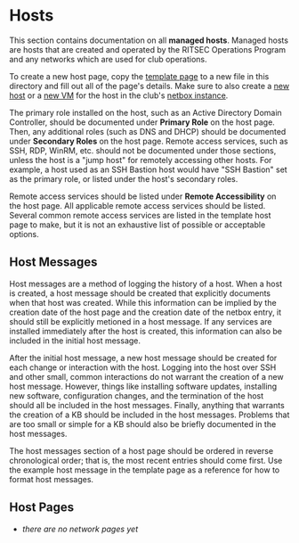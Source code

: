 # Hosts

This section contains documentation on all **managed hosts**. Managed hosts are
hosts that are created and operated by the RITSEC Operations Program and any
networks which are used for club operations.

To create a new host page, copy the [template page](./TEMPLATE.md) to a new
file in this directory and fill out all of the page's details. Make sure to
also create a [new host](https://netbox.ritsec.club/dcim/devices/add/) or a
[new VM](https://netbox.ritsec.club/virtualization/virtual-machines/add/) for
the host in the club's [netbox instance](https://netbox.ritsec.club).

The primary role installed on the host, such as an Active Directory Domain
Controller, should be documented under **Primary Role** on the host page. Then,
any additional roles (such as DNS and DHCP) should be documented under
**Secondary Roles** on the host page. Remote access services, such as SSH, RDP,
WinRM, etc. should not be documented under those sections, unless the host is a
"jump host" for remotely accessing other hosts. For example, a host used as an
SSH Bastion host would have "SSH Bastion" set as the primary role, or listed
under the host's secondary roles.

Remote access services should be listed under **Remote Accessibility** on the
host page. All applicable remote access services should be listed. Several
common remote access services are listed in the template host page to make, but
it is not an exhaustive list of possible or acceptable options.

## Host Messages

Host messages are a method of logging the history of a host. When a host is
created, a host message should be created that explicitly documents when that
host was created. While this information can be implied by the creation date of
the host page and the creation date of the netbox entry, it should still be
explicitly metioned in a host message. If any services are installed
immediately after the host is created, this information can also be included in
the initial host message.

After the initial host message, a new host message should be created for each
change or interaction with the host. Logging into the host over SSH and other
small, common interactions do not warrant the creation of a new host message.
However, things like installing software updates, installing new software,
configuration changes, and the termination of the host should all be included
in the host messages. Finally, anything that warrants the creation of a KB
should be included in the host messages. Problems that are too small or simple
for a KB should also be briefly documented in the host messages.

The host messages section of a host page should be ordered in reverse
chronological order; that is, the most recent entries should come first. Use
the example host message in the template page as a reference for how to format
host messages.

## Host Pages

- _there are no network pages yet_